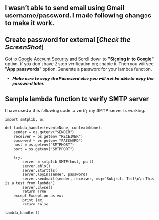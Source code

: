 ## I wasn’t able to send email using Gmail username/password. I made following changes to make it work.

## Create password for external [*Check the ScreenShot*]
Got to [Google Account Security](https://myaccount.google.com/security) and Scroll down to **"Signing in to Google"** option. If you don't have 2 step verification on; enable it. Then you will see **"App passwords"** option. Generate a password for your lambda function. 
* ***Make sure to copy the Password else you will not be able to copy the password later.*** 

[1]: App_Password_1.png "App_Password_1"
[2]: App_Password_2.png "App_Password_2"
[3]: App_Password_3.png "App_Password_3"
[4]: Generated_Password.png "Generated_Password"


## Sample lambda function to verify SMTP server
I have used a this following code to verify my SMTP server is working. 
```
import smtplib, os

def lambda_handler(event=None, context=None):
    sender = os.getenv("SENDER")
    receiver = os.getenv("RECEIVER")
    password = os.getenv("PASSWORD")
    host = os.getenv("SMTPHOST")
    port = os.getenv("SMTPPORT")

    try:
        server = smtplib.SMTP(host, port)
        server.ehlo()
        server.starttls()
        server.login(sender, password)
        server.sendmail(sender, receiver, msg="Subject: Test\n\n This is a test from lambda")
        server.close()
        return True
    except Exception as ex:
        print (ex)
        return False

lambda_handler()
```

